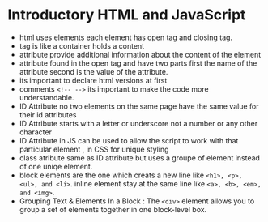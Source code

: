 #  Introductory HTML and JavaScript
* html uses elements each element has open tag and closing tag.
* tag is like a container holds a content 
* attribute provide additional information about the content of the element 
* attribute found in the open tag and have two parts first the name of the attribute second is the value of the attribute.
* its important to declare html versions at first 
* comments ``<!-- -->`` its important to make the code more understandable.
* ID Attribute no two elements on the same page have the same value for their id attributes 
* ID Attribute starts with a letter or underscore not a number or any other character 
* ID Attribute in JS can be used to allow the script to work with that particular element , in CSS for unique styling 
* class atribute same as ID attribute but uses a groupe of element instead of one uniqe element.
* block elements are the one which creats a new line like `<h1>, <p>, <ul>, and <li>`. inline element stay at the same line like `<a>, <b>, <em>, and <img>`.
* Grouping Text & Elements In a Block : The `<div>` element allows you to group a set of elements together in one block-level box.
